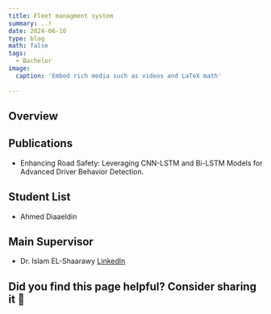 ```yaml
---
title: Fleet managment system
summary: ..!
date: 2024-06-10
type: blog
math: false
tags:
  - Bachelor
image:
  caption: 'Embed rich media such as videos and LaTeX math'
  
---
```


## Overview

## Publications
- Enhancing Road Safety: Leveraging CNN-LSTM and Bi-LSTM Models for Advanced Driver Behavior Detection.

## Student List
- Ahmed Diaaeldin

## Main Supervisor
- Dr. Islam EL-Shaarawy [LinkedIn](https://www.linkedin.com/in/islamelshaarawy/?locale=ar_AE)

## Did you find this page helpful? Consider sharing it 🙌


